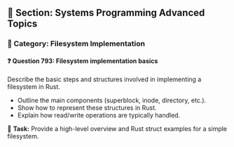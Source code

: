 ## 📘 Section: Systems Programming Advanced Topics  
### 🔹 Category: Filesystem Implementation  
#### ❓ Question 793: Filesystem implementation basics

Describe the basic steps and structures involved in implementing a filesystem in Rust.

- Outline the main components (superblock, inode, directory, etc.).
- Show how to represent these structures in Rust.
- Explain how read/write operations are typically handled.

🔧 **Task:** Provide a high-level overview and Rust struct examples for a simple filesystem.
